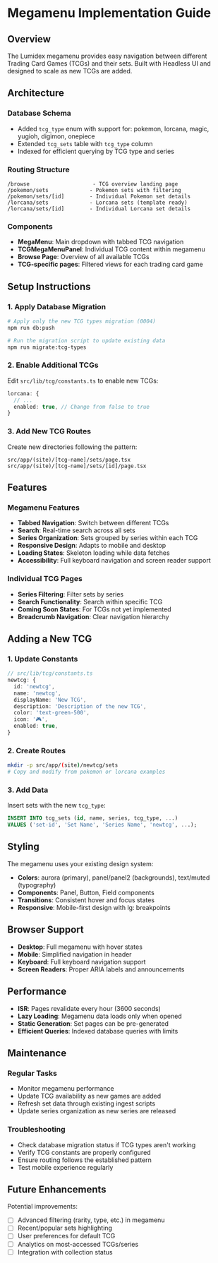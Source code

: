# Megamenu Implementation Guide

## Overview

The Lumidex megamenu provides easy navigation between different Trading Card Games (TCGs) and their sets. Built with Headless UI and designed to scale as new TCGs are added.

## Architecture

### Database Schema
- Added `tcg_type` enum with support for: pokemon, lorcana, magic, yugioh, digimon, onepiece
- Extended `tcg_sets` table with `tcg_type` column
- Indexed for efficient querying by TCG type and series

### Routing Structure
```
/browse                    - TCG overview landing page
/pokemon/sets             - Pokemon sets with filtering
/pokemon/sets/[id]        - Individual Pokemon set details
/lorcana/sets             - Lorcana sets (template ready)
/lorcana/sets/[id]        - Individual Lorcana set details
```

### Components
- **MegaMenu**: Main dropdown with tabbed TCG navigation
- **TCGMegaMenuPanel**: Individual TCG content within megamenu
- **Browse Page**: Overview of all available TCGs
- **TCG-specific pages**: Filtered views for each trading card game

## Setup Instructions

### 1. Apply Database Migration
```bash
# Apply only the new TCG types migration (0004)
npm run db:push

# Run the migration script to update existing data
npm run migrate:tcg-types
```

### 2. Enable Additional TCGs
Edit `src/lib/tcg/constants.ts` to enable new TCGs:
```typescript
lorcana: {
  // ...
  enabled: true, // Change from false to true
}
```

### 3. Add New TCG Routes
Create new directories following the pattern:
```
src/app/(site)/[tcg-name]/sets/page.tsx
src/app/(site)/[tcg-name]/sets/[id]/page.tsx
```

## Features

### Megamenu Features
- **Tabbed Navigation**: Switch between different TCGs
- **Search**: Real-time search across all sets
- **Series Organization**: Sets grouped by series within each TCG
- **Responsive Design**: Adapts to mobile and desktop
- **Loading States**: Skeleton loading while data fetches
- **Accessibility**: Full keyboard navigation and screen reader support

### Individual TCG Pages
- **Series Filtering**: Filter sets by series
- **Search Functionality**: Search within specific TCG
- **Coming Soon States**: For TCGs not yet implemented
- **Breadcrumb Navigation**: Clear navigation hierarchy

## Adding a New TCG

### 1. Update Constants
```typescript
// src/lib/tcg/constants.ts
newtcg: {
  id: 'newtcg',
  name: 'newtcg', 
  displayName: 'New TCG',
  description: 'Description of the new TCG',
  color: 'text-green-500',
  icon: '🎮',
  enabled: true,
}
```

### 2. Create Routes
```bash
mkdir -p src/app/(site)/newtcg/sets
# Copy and modify from pokemon or lorcana examples
```

### 3. Add Data
Insert sets with the new `tcg_type`:
```sql
INSERT INTO tcg_sets (id, name, series, tcg_type, ...) 
VALUES ('set-id', 'Set Name', 'Series Name', 'newtcg', ...);
```

## Styling

The megamenu uses your existing design system:
- **Colors**: aurora (primary), panel/panel2 (backgrounds), text/muted (typography)
- **Components**: Panel, Button, Field components
- **Transitions**: Consistent hover and focus states
- **Responsive**: Mobile-first design with lg: breakpoints

## Browser Support

- **Desktop**: Full megamenu with hover states
- **Mobile**: Simplified navigation in header
- **Keyboard**: Full keyboard navigation support
- **Screen Readers**: Proper ARIA labels and announcements

## Performance

- **ISR**: Pages revalidate every hour (3600 seconds)
- **Lazy Loading**: Megamenu data loads only when opened
- **Static Generation**: Set pages can be pre-generated
- **Efficient Queries**: Indexed database queries with limits

## Maintenance

### Regular Tasks
- Monitor megamenu performance
- Update TCG availability as new games are added
- Refresh set data through existing ingest scripts
- Update series organization as new series are released

### Troubleshooting
- Check database migration status if TCG types aren't working
- Verify TCG constants are properly configured
- Ensure routing follows the established pattern
- Test mobile experience regularly

## Future Enhancements

Potential improvements:
- [ ] Advanced filtering (rarity, type, etc.) in megamenu
- [ ] Recent/popular sets highlighting
- [ ] User preferences for default TCG
- [ ] Analytics on most-accessed TCGs/series
- [ ] Integration with collection status
